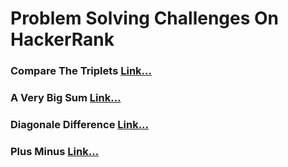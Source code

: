 # Problem Solving Challenges On HackerRank

### Compare The Triplets  [Link...](https://www.hackerrank.com/challenges/compare-the-triplets/problem)

### A Very Big Sum [Link...](https://www.hackerrank.com/challenges/a-very-big-sum/problem)

### Diagonale Difference [Link...](https://www.hackerrank.com/challenges/diagonal-difference/problem)

###   Plus Minus [Link...](https://www.hackerrank.com/challenges/plus-minus/problem)